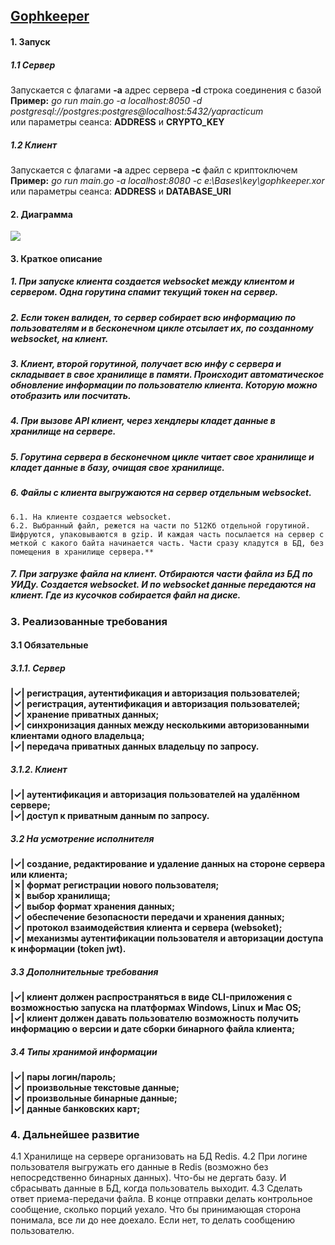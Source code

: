 ## [**Gophkeeper**](https://github.com/andynikk/gophkeeper)

#### **1. Запуск**
##### **1.1 Сервер**  
Запускается с флагами **-a** адрес сервера **-d** строка соединения с базой  
**Пример:** *go run main.go -a localhost:8050 -d postgresql://postgres:postgres@localhost:5432/yapracticum*  
или параметры сеанса: **ADDRESS** и **CRYPTO_KEY**  
##### **1.2 Клиент**
Запускается с флагами **-a** адрес сервера **-c** файл с криптоключем  
**Пример:** *go run main.go -a localhost:8080 -c e:\\Bases\\key\\gophkeeper.xor*  
или параметры сеанса: **ADDRESS** и **DATABASE_URI**  
####  
####  
#### **2. Диаграмма**  
![](https://33333.cdn.cke-cs.com/kSW7V9NHUXugvhoQeFaf/images/12d58ea9f17103acacda7080e3314d30351ccfd98a290de3.jpg)
####  
####  
#### **3. Краткое описание**  
##### 1\. При запуске клиента создается websocket между клиентом и сервером. Одна горутина спамит текущий токен на сервер.  
##### 2\. Если токен валиден, то сервер собирает всю информацию по пользователям и в бесконечном цикле отсылает их, по созданному websocket, на клиент.  
##### 3\. Клиент, второй горутиной, получает всю инфу с сервера и складывает в свое хранилище в памяти. Происходит автоматическое обновление информации по пользователю клиента. Которую можно отобразить или посчитать.  
##### 4\. При вызове API клиент, через хендлеры кладет данные в хранилище на сервере.  
##### 5\. Горутина сервера в бесконечном цикле читает свое хранилище и кладет данные в базу, очищая свое хранилище.  
##### 6\. Файлы с клиента выгружаются на сервер отдельным websocket.  
    6.1. На клиенте создается websocket.  
    6.2. Выбранный файл, режется на части по 512Кб отдельной горутиной. Шифруются, упаковываются в gzip. И каждая часть посылается на сервер с меткой с какого байта начинается часть. Части сразу кладутся в БД, без помещения в хранилище сервера.**  
##### 7\. При загрузке файла на клиент. Отбираются части файла из БД по УИДу. Создается websocket. И по websocket данные передаются на клиент. Где из кусочков собирается файл на диске.  
####  
####  
### **3. Реализованные требования**  
####  
#### **3.1 Обязательные**  
##### **3.1.1. Сервер**  
**|&check;| регистрация, аутентификация и авторизация пользователей;**  
**|&check;| регистрация, аутентификация и авторизация пользователей;**  
**|&check;| хранение приватных данных;**  
**|&check;| синхронизация данных между несколькими авторизованными клиентами одного владельца;**  
**|&check;| передача приватных данных владельцу по запросу.**  
##### **3.1.2. Клиент**  
**|&check;| аутентификация и авторизация пользователей на удалённом сервере;**  
**|&check;| доступ к приватным данным по запросу.**  
##### **3.2 На усмотрение исполнителя**  
**|&check;| создание, редактирование и удаление данных на стороне сервера или клиента;**  
**|&cross;| формат регистрации нового пользователя;**  
**|&cross;| выбор хранилища;**  
**|&check;| выбор формат хранения данных;**  
**|&check;| обеспечение безопасности передачи и хранения данных;**  
**|&check;| протокол взаимодействия клиента и сервера (websoket);**  
**|&check;| механизмы аутентификации пользователя и авторизации доступа к информации (token jwt).**  
##### **3.3 Дополнительные требования**  
**|&check;| клиент должен распространяться в виде CLI-приложения с возможностью запуска на платформах Windows, Linux и Mac OS;**  
**|&check;| клиент должен давать пользователю возможность получить информацию о версии и дате сборки бинарного файла клиента;**  
##### **3.4 Типы хранимой информации**  
**|&check;| пары логин/пароль;**  
**|&check;| произвольные текстовые данные;**  
**|&check;| произвольные бинарные данные;**  
**|&check;| данные банковских карт;**  
####  
####  
### **4. Дальнейшее развитие**  
4.1 Хранилище на сервере организовать на БД Redis. 
4.2 При логине пользователя выгружать его данные в Redis (возможно без непосредственно бинарных данных). Что-бы не дергать базу. И сбрасывать данные в БД, когда пользователь выходит.
4.3 Сделать ответ приема-передачи файла. В конце отправки делать контрольное сообщение, сколько порций уехало. Что бы принимающая сторона понимала, все ли до нее доехало. Если нет, то делать сообщению пользователю.   
